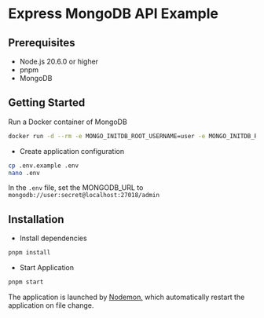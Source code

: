 # Express MongoDB API Example

## Prerequisites

- Node.js 20.6.0 or higher
- pnpm
- MongoDB

## Getting Started

Run a Docker container of MongoDB

```bash
docker run -d --rm -e MONGO_INITDB_ROOT_USERNAME=user -e MONGO_INITDB_ROOT_PASSWORD=secret -p 27018:27017 --name mongodb mongo:8.0
```

- Create application configuration

```bash
cp .env.example .env
nano .env
```

In the `.env` file, set the MONGODB_URL to `mongodb://user:secret@localhost:27018/admin`

## Installation

- Install dependencies

```bash
pnpm install
```

- Start Application

```bash
pnpm start
```

The application is launched by [Nodemon,](https://nodemon.com) which automatically restart the application on file change.
